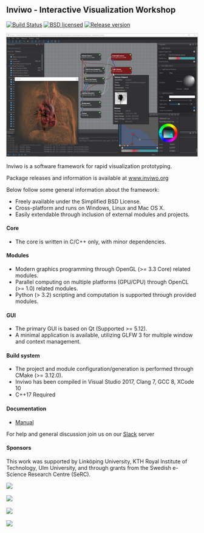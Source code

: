 ## Inviwo - Interactive Visualization Workshop

[![Build Status](http://jenkins.inviwo.org:8080/buildStatus/icon?job=inviwo/master)](http://jenkins.inviwo.org:8080/job/inviwo/job/master/) [![BSD licensed](https://img.shields.io/badge/license-BSD-blue.svg?maxAge=2592000)](https://github.com/inviwo/inviwo/blob/master/LICENSE)
[![Release version](https://img.shields.io/github/release/inviwo/inviwo.svg?maxAge=86400)](https://github.com/inviwo/inviwo/releases/latest)

<div class="inviwo-screenshot">

![](docs/images/inviwo-screenshot.png)

</div>

Inviwo is a software framework for rapid visualization prototyping.

Package releases and information is available at www.inviwo.org

Below follow some general information about the framework:

 - Freely available under the Simplified BSD License.
 - Cross-platform and runs on Windows, Linux and Mac OS X.
 - Easily extendable through inclusion of external modules and projects.

#### Core
 - The core is written in C/C++ only, with minor dependencies.

#### Modules
 - Modern graphics programming through OpenGL (>= 3.3 Core) related modules.
 - Parallel computing on multiple platforms (GPU/CPU) through OpenCL (>= 1.0) related modules.
 - Python (> 3.2) scripting and computation is supported through provided modules.

#### GUI
 - The primary GUI is based on Qt (Supported >= 5.12).
 - A minimal application is available, utilizing GLFW 3 for multiple window and context management.

#### Build system
 - The project and module configuration/generation is performed through CMake (>= 3.12.0).
 - Inviwo has been compiled in Visual Studio 2017, Clang 7, GCC 8, XCode 10
 - C++17 Required

#### Documentation
  - [Manual](https://github.com/inviwo/inviwo/wiki/Manual)

For help and general discussion join us on our [Slack](https://join.slack.com/t/inviwo/shared_invite/enQtNTc2Nzc2NDQwNzIxLWM0N2VlYmNiZGU2MThiY2I5MGMwZTc3NzI2MjRkODg2M2NmMzRlYjRhNjU3YzUwNGQ1OWE0ZGE1NTAwZGU2YzI) server

#### Sponsors
This work was supported by Linköping University,  KTH Royal Institute of Technology, Ulm University, and through grants from the Swedish e-Science Research Centre (SeRC).

<div class="sponsor-images">

[![](liu-200x200.png)](http://www.liu.se)


[![](kth-200x200.png)](http://www.kth.se)


[![](serc-200x200.png)](http://e-science.se)


[![](uulm-200x200.png)](http://www.uni-ulm.de/en/)


</div>
